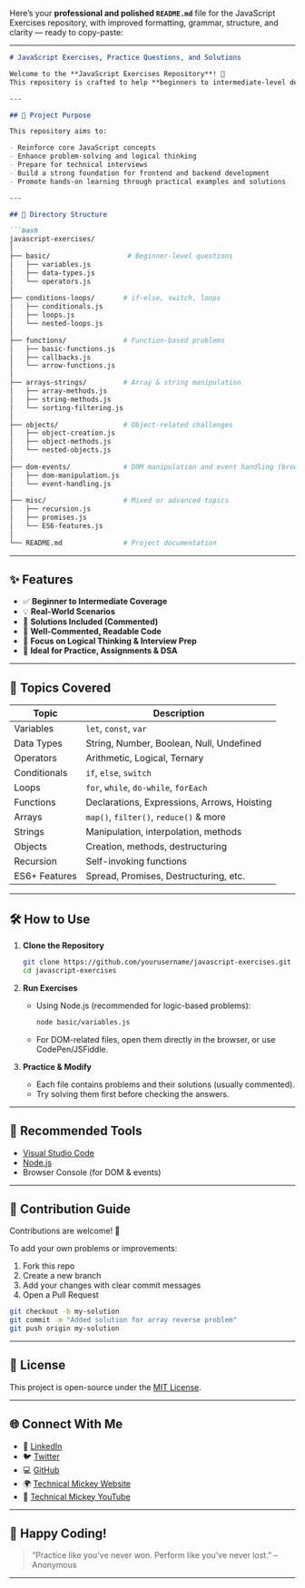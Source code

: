 Here’s your **professional and polished `README.md`** file for the JavaScript Exercises repository, with improved formatting, grammar, structure, and clarity — ready to copy-paste:

---

````markdown
# JavaScript Exercises, Practice Questions, and Solutions

Welcome to the **JavaScript Exercises Repository**! 🚀  
This repository is crafted to help **beginners to intermediate-level developers** strengthen their JavaScript skills through hands-on coding exercises and real-world challenges.

---

## 📌 Project Purpose

This repository aims to:

- Reinforce core JavaScript concepts
- Enhance problem-solving and logical thinking
- Prepare for technical interviews
- Build a strong foundation for frontend and backend development
- Promote hands-on learning through practical examples and solutions

---

## 📁 Directory Structure

```bash
javascript-exercises/
│
├── basic/                   # Beginner-level questions
│   ├── variables.js
│   ├── data-types.js
│   └── operators.js
│
├── conditions-loops/       # if-else, switch, loops
│   ├── conditionals.js
│   ├── loops.js
│   └── nested-loops.js
│
├── functions/              # Function-based problems
│   ├── basic-functions.js
│   ├── callbacks.js
│   └── arrow-functions.js
│
├── arrays-strings/         # Array & string manipulation
│   ├── array-methods.js
│   ├── string-methods.js
│   └── sorting-filtering.js
│
├── objects/                # Object-related challenges
│   ├── object-creation.js
│   ├── object-methods.js
│   └── nested-objects.js
│
├── dom-events/             # DOM manipulation and event handling (browser-based)
│   ├── dom-manipulation.js
│   └── event-handling.js
│
├── misc/                   # Mixed or advanced topics
│   ├── recursion.js
│   ├── promises.js
│   └── ES6-features.js
│
└── README.md               # Project documentation
````

---

## ✨ Features

* ✅ **Beginner to Intermediate Coverage**
* 💡 **Real-World Scenarios**
* 📄 **Solutions Included (Commented)**
* 🧾 **Well-Commented, Readable Code**
* 🔁 **Focus on Logical Thinking & Interview Prep**
* 📘 **Ideal for Practice, Assignments & DSA**

---

## 🧠 Topics Covered

| Topic         | Description                                 |
| ------------- | ------------------------------------------- |
| Variables     | `let`, `const`, `var`                       |
| Data Types    | String, Number, Boolean, Null, Undefined    |
| Operators     | Arithmetic, Logical, Ternary                |
| Conditionals  | `if`, `else`, `switch`                      |
| Loops         | `for`, `while`, `do-while`, `forEach`       |
| Functions     | Declarations, Expressions, Arrows, Hoisting |
| Arrays        | `map()`, `filter()`, `reduce()` & more      |
| Strings       | Manipulation, interpolation, methods        |
| Objects       | Creation, methods, destructuring            |
| Recursion     | Self-invoking functions                     |
| ES6+ Features | Spread, Promises, Destructuring, etc.       |

---

## 🛠 How to Use

1. **Clone the Repository**

   ```bash
   git clone https://github.com/yourusername/javascript-exercises.git
   cd javascript-exercises
   ```

2. **Run Exercises**

   * Using Node.js (recommended for logic-based problems):

     ```bash
     node basic/variables.js
     ```

   * For DOM-related files, open them directly in the browser, or use CodePen/JSFiddle.

3. **Practice & Modify**

   * Each file contains problems and their solutions (usually commented).
   * Try solving them first before checking the answers.

---

## 🧰 Recommended Tools

* [Visual Studio Code](https://code.visualstudio.com/)
* [Node.js](https://nodejs.org/)
* Browser Console (for DOM & events)

---

## 🤝 Contribution Guide

Contributions are welcome! 🙌

To add your own problems or improvements:

1. Fork this repo
2. Create a new branch
3. Add your changes with clear commit messages
4. Open a Pull Request

```bash
git checkout -b my-solution
git commit -m "Added solution for array reverse problem"
git push origin my-solution
```

---

## 📄 License

This project is open-source under the [MIT License](LICENSE).

---

## 🌐 Connect With Me

* 🔗 [LinkedIn](https://www.linkedin.com/in/mukeshpathak345/)
* 🐦 [Twitter](https://x.com/MikeMozmicky)
* 💻 [GitHub](https://github.com/developermickey)
* 🌍 [Technical Mickey Website](https://www.technicalmickey.com)
* 🎥 [Technical Mickey YouTube](https://www.youtube.com/@technicalmickey)

---

## 🎉 Happy Coding!

> “Practice like you've never won. Perform like you've never lost.”
> – Anonymous

---

```

